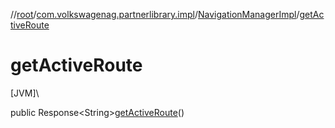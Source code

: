 //[root](../../../index.md)/[com.volkswagenag.partnerlibrary.impl](../index.md)/[NavigationManagerImpl](index.md)/[getActiveRoute](get-active-route.md)

# getActiveRoute

[JVM]\

public Response&lt;String&gt;[getActiveRoute](get-active-route.md)()
